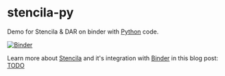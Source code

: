 # stencila-py

Demo for Stencila &amp; DAR on binder with [Python](https://www.python.org/) code.

[![Binder](https://mybinder.org/badge_logo.svg)](https://mybinder.org/v2/gh/binder-examples/stencila-py/master?urlpath=stencila)

Learn more about [Stencila](https://stenci.la/) and it's integration with [Binder](https://mybinder.org/) in this blog post: [TODO](TODO)
